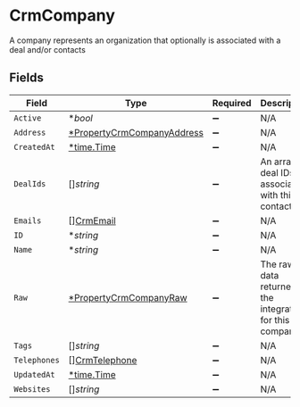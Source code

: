 # CrmCompany

A company represents an organization that optionally is associated with a deal and/or contacts


## Fields

| Field                                                                          | Type                                                                           | Required                                                                       | Description                                                                    |
| ------------------------------------------------------------------------------ | ------------------------------------------------------------------------------ | ------------------------------------------------------------------------------ | ------------------------------------------------------------------------------ |
| `Active`                                                                       | **bool*                                                                        | :heavy_minus_sign:                                                             | N/A                                                                            |
| `Address`                                                                      | [*PropertyCrmCompanyAddress](../../models/shared/propertycrmcompanyaddress.md) | :heavy_minus_sign:                                                             | N/A                                                                            |
| `CreatedAt`                                                                    | [*time.Time](https://pkg.go.dev/time#Time)                                     | :heavy_minus_sign:                                                             | N/A                                                                            |
| `DealIds`                                                                      | []*string*                                                                     | :heavy_minus_sign:                                                             | An array of deal IDs associated with this contact                              |
| `Emails`                                                                       | [][CrmEmail](../../models/shared/crmemail.md)                                  | :heavy_minus_sign:                                                             | N/A                                                                            |
| `ID`                                                                           | **string*                                                                      | :heavy_minus_sign:                                                             | N/A                                                                            |
| `Name`                                                                         | **string*                                                                      | :heavy_minus_sign:                                                             | N/A                                                                            |
| `Raw`                                                                          | [*PropertyCrmCompanyRaw](../../models/shared/propertycrmcompanyraw.md)         | :heavy_minus_sign:                                                             | The raw data returned by the integration for this company                      |
| `Tags`                                                                         | []*string*                                                                     | :heavy_minus_sign:                                                             | N/A                                                                            |
| `Telephones`                                                                   | [][CrmTelephone](../../models/shared/crmtelephone.md)                          | :heavy_minus_sign:                                                             | N/A                                                                            |
| `UpdatedAt`                                                                    | [*time.Time](https://pkg.go.dev/time#Time)                                     | :heavy_minus_sign:                                                             | N/A                                                                            |
| `Websites`                                                                     | []*string*                                                                     | :heavy_minus_sign:                                                             | N/A                                                                            |